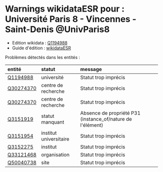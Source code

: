 Warnings wikidataESR pour : Université Paris 8 - Vincennes - Saint-Denis @UnivParis8
================

- Edition wikidata : [Q1194988](https://www.wikidata.org/wiki/Q1194988)
- Guide d'édition : [wikidataESR](https://github.com/cpesr/wikidataESR/)



Problèmes détectés dans les entités :

|entité                                               |statut                 |message                                                    |
|:----------------------------------------------------|:----------------------|:----------------------------------------------------------|
|[Q1194988](https://www.wikidata.org/wiki/Q1194988)   |université             |Statut trop imprécis                                       |
|[Q30274370](https://www.wikidata.org/wiki/Q30274370) |centre de recherche    |Statut trop imprécis                                       |
|[Q30274370](https://www.wikidata.org/wiki/Q30274370) |centre de recherche    |Statut trop imprécis                                       |
|[Q3151919](https://www.wikidata.org/wiki/Q3151919)   |statut manquant        |Absence de propriété P31 (instance_of/nature de l'élément) |
|[Q3151954](https://www.wikidata.org/wiki/Q3151954)   |institut universitaire |Statut trop imprécis                                       |
|[Q3152275](https://www.wikidata.org/wiki/Q3152275)   |institut               |Statut trop imprécis                                       |
|[Q33121468](https://www.wikidata.org/wiki/Q33121468) |organisation           |Statut trop imprécis                                       |
|[Q50040738](https://www.wikidata.org/wiki/Q50040738) |site                   |Statut trop imprécis                                       |
